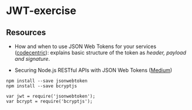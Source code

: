 # JWT-exercise

## Resources
* How and when to use JSON Web Tokens for your services ([codecentric](https://blog.codecentric.de/en/2017/08/use-json-web-tokens-services/)): explains basic structure of the token as _header, payload and signature_.

* Securing Node.js RESTful APIs with JSON Web Tokens ([Medium](https://medium.freecodecamp.org/securing-node-js-restful-apis-with-json-web-tokens-9f811a92bb52))
```
npm install --save jsonwebtoken
npm install --save bcryptjs 
```
```
var jwt = require('jsonwebtoken');
var bcrypt = require('bcryptjs');
```
